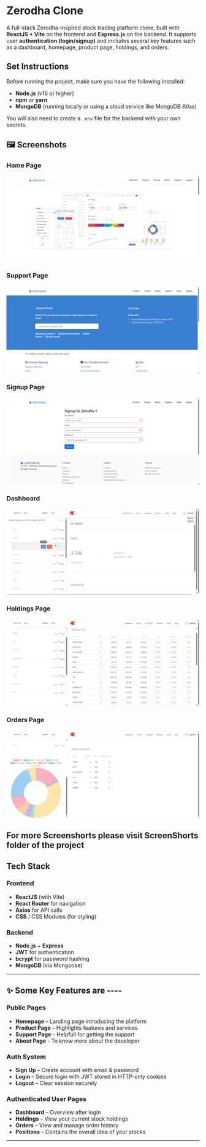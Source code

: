 # Zerodha Clone

A full-stack Zerodha-inspired stock trading platform clone, built with **ReactJS + Vite** on the frontend and **Express.js** on the backend. It supports user **authentication (login/signup)** and includes several key features such as a dashboard, homepage, product page, holdings, and orders.


## Set Instructions

Before running the project, make sure you have the following installed:

- **Node.js** (v16 or higher)
- **npm** or **yarn**
- **MongoDB** (running locally or using a cloud service like MongoDB Atlas)

You will also need to create a `.env` file for the backend with your own secrets.


## 🖼️ Screenshots

### Home Page  
![Login Page](ScreenShorts/homePage.png)

### Support Page  
![Login Page](ScreenShorts/supportPage.png)

### Signup Page  
![Login Page](ScreenShorts/signupPage.png)

### Dashboard  
![Dashboard](ScreenShorts/dashboard.png)

### Holdings Page  
![Holdings Page](ScreenShorts/holdingPage.png)

### Orders Page  
![Orders Page](ScreenShorts/orderPage.png)

For more Screenshorts please visit ScreenShorts folder of the project
---

## Tech Stack

### Frontend 
- **ReactJS** (with Vite)
- **React Router** for navigation
- **Axios** for API calls
- **CSS** / CSS Modules (for styling)

### Backend 
- **Node.js** + **Express**
- **JWT** for authentication
- **bcrypt** for password hashing
- **MongoDB** (via Mongoose)

---

## ✨ Some Key Features are ----

### Public Pages
- **Homepage** – Landing page introducing the platform
- **Product Page** – Highlights features and services
- **Support Page** - Helpfull for getting the support
- **About Page** - To know more about the developer

### Auth System
- **Sign Up** – Create account with email & password
- **Login** – Secure login with JWT stored in HTTP-only cookies
- **Logout** – Clear session securely

### Authenticated User Pages
- **Dashboard** – Overview after login
- **Holdings** – View your current stock holdings
- **Orders** – View and manage order history
- **Positions** - Contains the overall idea of your stocks

---


